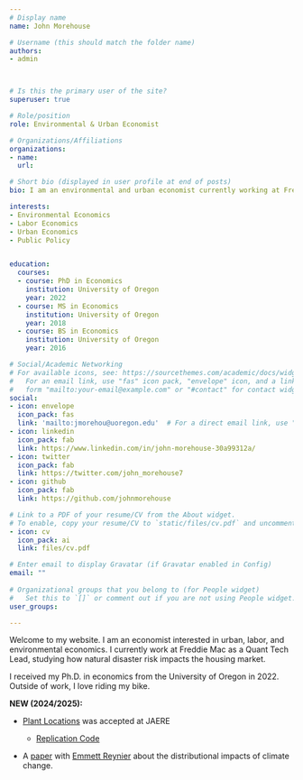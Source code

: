 ```yaml
---
# Display name
name: John Morehouse

# Username (this should match the folder name)
authors:
- admin



# Is this the primary user of the site?
superuser: true

# Role/position
role: Environmental & Urban Economist

# Organizations/Affiliations
organizations:
- name: 
  url: 

# Short bio (displayed in user profile at end of posts)
bio: I am an environmental and urban economist currently working at Freddie Mac. 

interests:
- Environmental Economics
- Labor Economics
- Urban Economics
- Public Policy


education:
  courses:
  - course: PhD in Economics
    institution: University of Oregon
    year: 2022
  - course: MS in Economics
    institution: University of Oregon
    year: 2018
  - course: BS in Economics
    institution: University of Oregon
    year: 2016

# Social/Academic Networking
# For available icons, see: https://sourcethemes.com/academic/docs/widgets/#icons
#   For an email link, use "fas" icon pack, "envelope" icon, and a link in the
#   form "mailto:your-email@example.com" or "#contact" for contact widget.
social:
- icon: envelope
  icon_pack: fas
  link: 'mailto:jmorehou@uoregon.edu'  # For a direct email link, use "mailto:test@example.org".
- icon: linkedin
  icon_pack: fab
  link: https://www.linkedin.com/in/john-morehouse-30a99312a/
- icon: twitter
  icon_pack: fab
  link: https://twitter.com/john_morehouse7
- icon: github
  icon_pack: fab
  link: https://github.com/johnmorehouse

# Link to a PDF of your resume/CV from the About widget.
# To enable, copy your resume/CV to `static/files/cv.pdf` and uncomment the lines below.  
- icon: cv
  icon_pack: ai
  link: files/cv.pdf

# Enter email to display Gravatar (if Gravatar enabled in Config)
email: ""
  
# Organizational groups that you belong to (for People widget)
#   Set this to `[]` or comment out if you are not using People widget.  
user_groups:

---
```


Welcome to my website. I am an economist interested in urban, labor, and environmental economics. I currently work at Freddie Mac as a Quant Tech Lead, studying how natural disaster risk impacts the housing market.

I received my Ph.D. in economics from the University of Oregon in 2022. Outside of work, I love riding my bike.

__NEW (2024/2025):__ 

- [Plant Locations](https://www.johnmmorehouse.com/files/papers/plant_locations.pdf) was accepted at JAERE
  + [Replication Code](https://github.com/edrubin/plant-locations)

- A [paper](https://www.johnmmorehouse.com/files/papers/reynier-morehouse-climate-migration.pdf) with [Emmett Reynier](https://www.emmettreynier.com/) about the distributional impacts of climate change.







